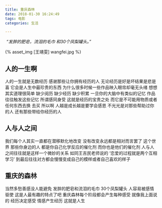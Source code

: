 ```yaml
---
title: 重庆森林
date: 2018-01-30 16:24:49
tags: 电影
categories: 生活

---
```


​	*“发胖的肥皂，流泪的毛巾 和30个凤梨罐头。”*

{% asset_img [王靖雯] wangfei.jpg %}

<!-- more -->

## 人的一生啊
人的一生就是无数经历 感谢那些让你拥有经历的人 无论经历是好是坏结果是悲是喜 它会是人生中最珍贵的东西 为什么很多时候一些作品映入眼帘却毫无头绪 想想其实道理很简单 缺少阅历 缺少经历 缺少积累 一旦你的大脑中有类似的记忆 作品往往触发这些记忆 所谓感同身受 这就是经历的宝贵之处 而它是不可能用物质或者任何东西去换 去买 所以啊 人越是成长越是要学会感恩 不光光是对那些帮助过你的人 还有那些带给你经历的人 

## 人与人之间
我们每个人其实一直都在潜移默化地改变 没有改变永远都是相对而言罢了 这个世界 那些你身边的人 都是你自己化学反应的催化剂 而你也是他们的催化剂 人与人之间往往就是这样一个微妙的关系 如同王吉民老师说的 ‘恋爱的过程就是两个互相学习’  到最后往往对方都会慢慢变成自己的模样或者自己喜欢的样子 

## 重庆的森林
当然多愁善感没人能避免 发胖的肥皂和流泪的毛巾 30个凤梨罐头 人容易被感情驱使 这是人最有趣的特点了吧
重庆森林每个阶段都会产生每种感受 就像我上面说的 经历决定感受 情感产生经历 这就是人生 
